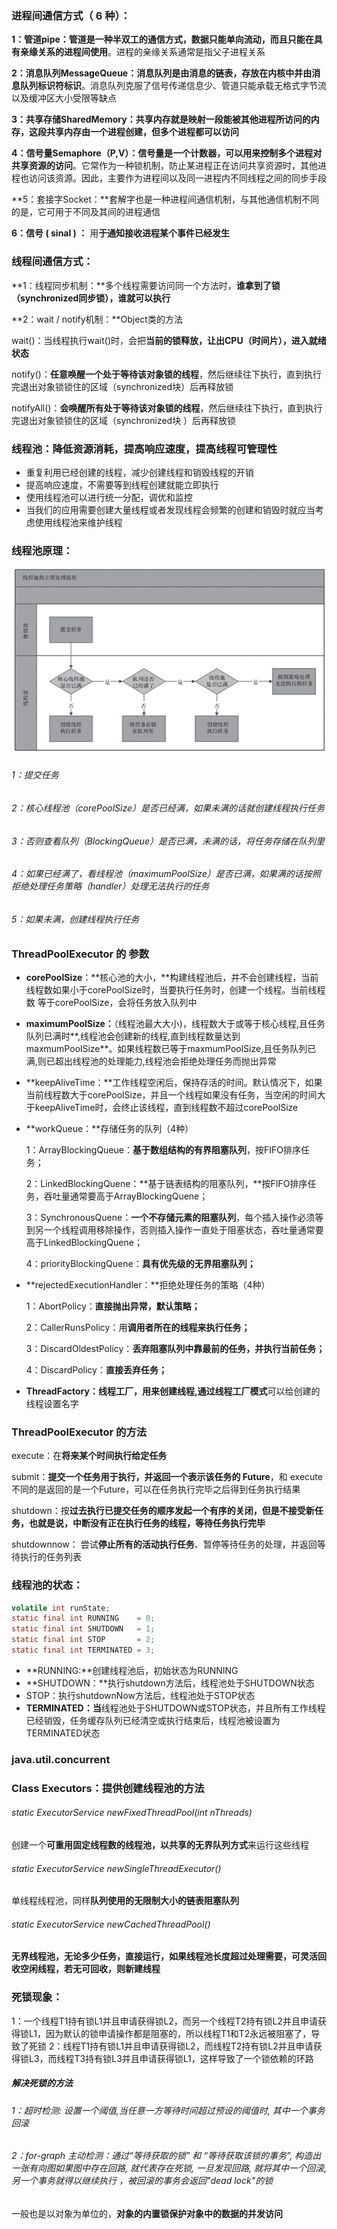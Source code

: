 ### 进程间通信方式（ 6 种）：

**1：管道pipe：**管道是一种**半双工的通信方式，数据只能单向流动，而且只能在具有亲缘关系的进程间使用**。进程的亲缘关系通常是指父子进程关系

**2：消息队列MessageQueue：**消息队列是**由消息的链表，存放在内核中并由消息队列标识符标识**。消息队列克服了信号传递信息少、管道只能承载无格式字节流以及缓冲区大小受限等缺点

**3：共享存储SharedMemory：**共享内存就是映射一段能被其他进程所访问的内存，这**段共享内存由一个进程创建，但多个进程都可以访问**

**4：信号量Semaphore（P,V）：**信号量是**一个计数器，可以用来控制多个进程对共享资源的访问**。它常作为一种锁机制，防止某进程正在访问共享资源时，其他进程也访问该资源。因此，主要作为进程间以及同一进程内不同线程之间的同步手段

**5：套接字Socket：**套解字也是一种进程间通信机制，与其他通信机制不同的是，它可用于不同及其间的进程通信

**6：信号 ( sinal ) ：** 用**于通知接收进程某个事件已经发生**



### 线程间通信方式：

**1：线程同步机制：**多个线程需要访问同一个方法时，**谁拿到了锁（synchronized同步锁），谁就可以执行**

**2：wait / notify机制：**Object类的方法

wait()：当线程执行wait()时，会把**当前的锁释放，让出CPU（时间片），进入就绪状态**

notify()：**任意唤醒一个处于等待该对象锁的线程**，然后继续往下执行，直到执行完退出对象锁锁住的区域（synchronized块）后再释放锁

notifyAll()：**会唤醒所有处于等待该对象锁的线程**，然后继续往下执行，直到执行完退出对象锁锁住的区域（synchronized块 ）后再释放锁

### 线程池：降低资源消耗，提高响应速度，提高线程可管理性

- 重复利用已经创建的线程，减少创建线程和销毁线程的开销
- 提高响应速度，不需要等到线程创建就能立即执行
- 使用线程池可以进行统一分配，调优和监控
- 当我们的应用需要创建大量线程或者发现线程会频繁的创建和销毁时就应当考虑使用线程池来维护线程

### 线程池原理：

![线程池.png](https://github.com/likang315/Java/blob/master/Java_note/9%EF%BC%9A%E5%A4%9A%E7%BA%BF%E7%A8%8B/%E7%BA%BF%E7%A8%8B%E6%B1%A0.png?raw=true)

###### 1：提交任务

###### 2：核心线程池（corePoolSize）是否已经满，如果未满的话就创建线程执行任务

###### 3：否则查看队列（BlockingQueue）是否已满，未满的话，将任务存储在队列里

###### 4：如果已经满了，看线程池（maximumPoolSize）是否已满，如果满的话按照拒绝处理任务策略（handler）处理无法执行的任务

###### 5：如果未满，创建线程执行任务



### ThreadPoolExecutor 的 参数

- **corePoolSize**：**核心池的大小，**构建线程池后，并不会创建线程，当前线程数如果小于corePoolSize时，当要执行任务时，创建一个线程。当前线程数 等于corePoolSize，会将任务放入队列中

- **maximumPoolSize：**（线程池最大大小)，线程数大于或等于核心线程,且任务队列已满时**,线程池会创建新的线程,直到线程数量达到maxmumPoolSize**。如果线程数已等于maxmumPoolSize,且任务队列已满,则已超出线程池的处理能力,线程池会拒绝处理任务而抛出异常

- **keepAliveTime：**工作线程空闲后，保持存活的时间。默认情况下，如果当前线程数大于corePoolSize，并且一个线程如果没有任务，当空闲的时间大于keepAliveTime时，会终止该线程，直到线程数不超过corePoolSize

- **workQueue：**存储任务的队列（4种）

  1：ArrayBlockingQueue：**基于数组结构的有界阻塞队列**，按FIFO排序任务；

  2：LinkedBlockingQuene：**基于链表结构的阻塞队列，**按FIFO排序任务，吞吐量通常要高于ArrayBlockingQuene；

  3：SynchronousQuene：**一个不存储元素的阻塞队列**，每个插入操作必须等到另一个线程调用移除操作，否则插入操作一直处于阻塞状态，吞吐量通常要高于LinkedBlockingQuene；

  4：priorityBlockingQuene：**具有优先级的无界阻塞队列；**

- **rejectedExecutionHandler：**拒绝处理任务的策略（4种）

  1：AbortPolicy：**直接抛出异常，默认策略；**

  2：CallerRunsPolicy：用**调用者所在的线程来执行任务；**

  3：DiscardOldestPolicy：**丢弃阻塞队列中靠最前的任务，并执行当前任务；**

  4：DiscardPolicy：**直接丢弃任务；**

- **ThreadFactory：**线程工厂，用来创建线程,通过**线程工厂模式**可以给创建的线程设置名字



### ThreadPoolExecutor 的方法

execute：在**将来某个时间执行给定任务**

submit：**提交一个任务用于执行，并返回一个表示该任务的 Future**，和 execute 不同的是返回的是一个Future，可以在任务执行完毕之后得到任务执行结果

shutdown：按**过去执行已提交任务的顺序发起一个有序的关闭，但是不接受新任务，也就是说，中断没有正在执行任务的线程，等待任务执行完毕**

shutdownnow： 尝试**停止所有的活动执行任务**、暂停等待任务的处理，并返回等待执行的任务列表

### 线程池的状态：

```java
volatile int runState;
static final int RUNNING    = 0;
static final int SHUTDOWN   = 1;
static final int STOP       = 2;
static final int TERMINATED = 3;
```

- **RUNNING:**创建线程池后，初始状态为RUNNING
- **SHUTDOWN：**执行shutdown方法后，线程池处于SHUTDOWN状态
- STOP：执行shutdownNow方法后，线程池处于STOP状态
- **TERMINATED：当**线程池处于SHUTDOWN或STOP状态，并且所有工作线程已经销毁，任务缓存队列已经清空或执行结束后，线程池被设置为TERMINATED状态



### java.util.concurrent

### Class Executors：提供创建线程池的方法

###### static ExecutorService newFixedThreadPool(int nThreads) 

创建一个**可重用固定线程数的线程池，以共享的无界队列方式**来运行这些线程 

###### static ExecutorService newSingleThreadExecutor() 

单线程线程池，同样**队列使用的无限制大小的链表阻塞队列**

###### static ExecutorService newCachedThreadPool()

**无界线程池，无论多少任务，直接运行，如果线程池长度超过处理需要，可灵活回收空闲线程，若无可回收，则新建线程**



### 死锁现象：

1：一个线程T1持有锁L1并且申请获得锁L2，而另一个线程T2持有锁L2并且申请获得锁L1，因为默认的锁申请操作都是阻塞的，所以线程T1和T2永远被阻塞了，导致了死锁
2：线程T1持有锁L1并且申请获得锁L2，而线程T2持有锁L2并且申请获得锁L3，而线程T3持有锁L3并且申请获得锁L1，这样导致了一个锁依赖的环路

##### 解决死锁的方法

###### 1：超时检测: 设置一个阈值,当任意一方等待时间超过预设的阈值时, 其中⼀个事务回滚

###### 2：for-graph 主动检测：通过“等待获取的锁” 和 “等待获取该锁的事务”, 构造出⼀张有向图如果图中存在回路, 就代表存在死锁, 一旦发现回路, 就将其中一个回滚, 另⼀个事务就得以继续执行 ，被回滚的事务会返回"dead lock"的锁

一般也是以对象为单位的，**对象的内置锁保护对象中的数据的并发访问**



